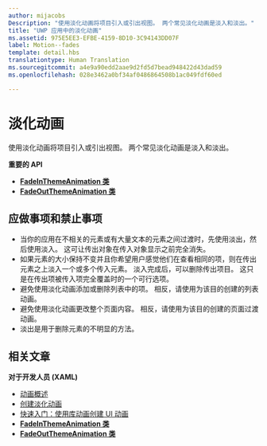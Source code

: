 ```yaml
---
author: mijacobs
Description: "使用淡化动画将项目引入或引出视图。 两个常见淡化动画是淡入和淡出。"
title: "UWP 应用中的淡化动画"
ms.assetid: 975E5EE3-EFBE-4159-8D10-3C94143DD07F
label: Motion--fades
template: detail.hbs
translationtype: Human Translation
ms.sourcegitcommit: a4e9a90edd2aae9d2fd5d7bead948422d43dad59
ms.openlocfilehash: 028e3462a0bf34af0486864508b1ac049fdf60ed

---
```


# 淡化动画

使用淡化动画将项目引入或引出视图。 两个常见淡化动画是淡入和淡出。

**重要的 API**

-   [**FadeInThemeAnimation 类**](https://msdn.microsoft.com/library/windows/apps/br210298)
-   [**FadeOutThemeAnimation 类**](https://msdn.microsoft.com/library/windows/apps/br210302)


## 应做事项和禁止事项


-   当你的应用在不相关的元素或有大量文本的元素之间过渡时，先使用淡出，然后使用淡入。 这可让传出对象在传入对象显示之前完全消失。
-   如果元素的大小保持不变并且你希望用户感觉他们在查看相同的项，则在传出元素之上淡入一个或多个传入元素。 淡入完成后，可以删除传出项目。 这只是在传出项被传入项完全覆盖时的一个可行选项。
-   避免使用淡化动画添加或删除列表中的项。 相反，请使用为该目的创建的列表动画。
-   避免使用淡化动画更改整个页面内容。 相反，请使用为该目的创建的页面过渡动画。
-   淡出是用于删除元素的不明显的方法。
## 相关文章

**对于开发人员 (XAML)**
* [动画概述](https://msdn.microsoft.com/library/windows/apps/mt187350)
* [创建淡化动画](https://msdn.microsoft.com/library/windows/apps/xaml/jj649429)
* [快速入门：使用库动画创建 UI 动画](https://msdn.microsoft.com/library/windows/apps/xaml/hh452703)
* [**FadeInThemeAnimation 类**](https://msdn.microsoft.com/library/windows/apps/br210298)
* [**FadeOutThemeAnimation 类**](https://msdn.microsoft.com/library/windows/apps/br210302)

 

 







<!--HONumber=Jun16_HO4-->


